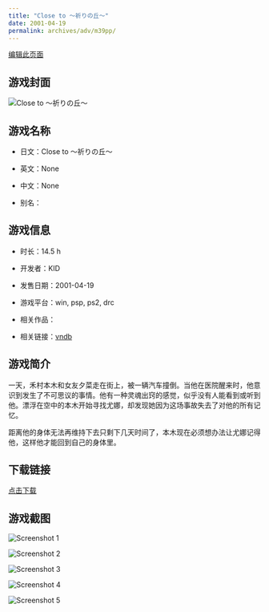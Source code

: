 ```yaml
---
title: "Close to ～祈りの丘～"
date: 2001-04-19
permalink: archives/adv/m39pp/
---
```

[编辑此页面](https://github.com/ACG-3/ADV3-source/blob/main/source/_posts/Close%20to%20%EF%BD%9E%E7%A5%88%E3%82%8A%E3%81%AE%E4%B8%98%EF%BD%9E.md)

## 游戏封面

![Close to ～祈りの丘～](https://pan.timero.xyz/d/onedrive/img_lib_001/Close%20to%20%EF%BD%9E%E7%A5%88%E3%82%8A%E3%81%AE%E4%B8%98%EF%BD%9E_cover.avif)


## 游戏名称

- 日文：Close to ～祈りの丘～
- 英文：None
- 中文：None

- 别名：


## 游戏信息

- 时长：14.5 h
- 开发者：KID
- 发售日期：2001-04-19
- 游戏平台：win, psp, ps2, drc
- 相关作品：

- 相关链接：[vndb](https://vndb.org/v95)


## 游戏简介

一天，禾村本木和女友夕菜走在街上，被一辆汽车撞倒。当他在医院醒来时，他意识到发生了不可思议的事情。他有一种灵魂出窍的感觉，似乎没有人能看到或听到他。漂浮在空中的本木开始寻找尤娜，却发现她因为这场事故失去了对他的所有记忆。

距离他的身体无法再维持下去只剩下几天时间了，本木现在必须想办法让尤娜记得他，这样他才能回到自己的身体里。


## 下载链接

[点击下载](https://pan.timero.xyz/onedrive/adv_lib_001/Close%20to%20%EF%BD%9E%E7%A5%88%E3%82%8A%E3%81%AE%E4%B8%98%EF%BD%9E)


## 游戏截图


![Screenshot 1](https://pan.timero.xyz/d/onedrive/img_lib_001/Close%20to%20%EF%BD%9E%E7%A5%88%E3%82%8A%E3%81%AE%E4%B8%98%EF%BD%9E_Screenshot_1.avif)

![Screenshot 2](https://pan.timero.xyz/d/onedrive/img_lib_001/Close%20to%20%EF%BD%9E%E7%A5%88%E3%82%8A%E3%81%AE%E4%B8%98%EF%BD%9E_Screenshot_2.avif)

![Screenshot 3](https://pan.timero.xyz/d/onedrive/img_lib_001/Close%20to%20%EF%BD%9E%E7%A5%88%E3%82%8A%E3%81%AE%E4%B8%98%EF%BD%9E_Screenshot_3.avif)

![Screenshot 4](https://pan.timero.xyz/d/onedrive/img_lib_001/Close%20to%20%EF%BD%9E%E7%A5%88%E3%82%8A%E3%81%AE%E4%B8%98%EF%BD%9E_Screenshot_4.avif)

![Screenshot 5](https://pan.timero.xyz/d/onedrive/img_lib_001/Close%20to%20%EF%BD%9E%E7%A5%88%E3%82%8A%E3%81%AE%E4%B8%98%EF%BD%9E_Screenshot_5.avif)

